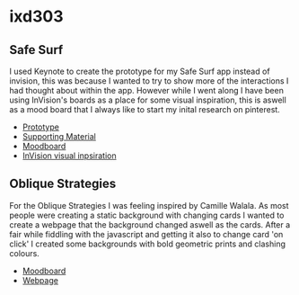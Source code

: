# ixd303
## Safe Surf 
I used Keynote to create the prototype for my Safe Surf app instead of invision, this was because I wanted to try to show more of the interactions I had thought about within the app. However while I went along I have been using InVision's boards as a place for some visual inspiration, this is aswell as a mood board that I always like to start my inital research on pinterest.  


- [Prototype](http://aynsleylongridge.com/ixd304/safesurf.html)
- [Supporting Material](http://aynsleylongridge.tumblr.com/tagged/ixd303)
- [Moodboard](https://uk.pinterest.com/aynsley125/weather-app/)
- [InVision visual inpsiration](https://projects.invisionapp.com/boards/R938OC86TF7J3/)

## Oblique Strategies
For the Oblique Strategies I was feeling inspired by Camille Walala. As most people were creating a static background with changing cards I wanted to create a webpage that the background changed aswell as the cards. After a fair while fiddling with the javascript and getting it also to change card 'on click' I created some backgrounds with bold geometric prints and clashing colours.

- [Moodboard](https://uk.pinterest.com/aynsley125/oblique-strategies/)
- [Webpage](https://aynsleylongridge.github.io/obliquestrategies/index.html)
